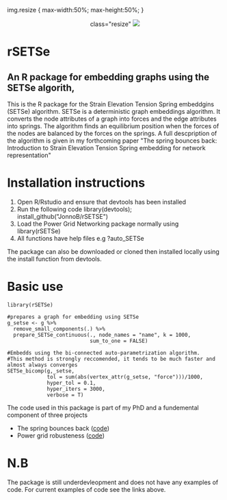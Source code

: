 
img.resize {
  max-width:50%;
  max-height:50%;
}

<p align="center">
  class="resize"
  <img src="https://github.com/JonnoB/rSETSe/blob/master/SETSe_logo.png" />
</p>


# rSETSe
## An R package for embedding graphs using the SETSe algorith,

This is the R package for the Strain Elevation Tension Spring embeddgins (SETSe) algorithm. SETSe is a deterministic graph embeddings algorithm. It converts the node attributes of a graph into forces and the edge attributes into springs. The algorithm finds an equilibrium position when the forces of the nodes are balanced by the forces on the springs. A full descpription of the algorithm is given in my forthcoming paper "The spring bounces back: Introduction to Strain Elevation Tension Spring embedding for network representation"

# Installation instructions

 1. Open R/Rstudio and ensure that devtools has been installed
 1. Run the following code library(devtools); install_github("JonnoB/rSETSE")
 1. Load the Power Grid Networking package normally using library(rSETSe)
 1. All functions have help files e.g ?auto_SETSe

The package can also be downloaded or cloned then installed locally using the install function from devtools.

# Basic use

```
library(rSETSe)

#prepares a graph for embedding using SETSe
g_setse <- g %>%
  remove_small_components(.) %>%
  prepare_SETSe_continuous(., node_names = "name", k = 1000,
                           sum_to_one = FALSE)
  
#Embedds using the bi-connected auto-parametrization algorithm.
#This method is strongly reccomended, it tends to be much faster and almost always converges
SETSe_bicomp(g,_setse,
             tol = sum(abs(vertex_attr(g_setse, "force")))/1000,
             hyper_tol = 0.1,
             hyper_iters = 3000,
             verbose = T)
```

The code used in this package is part of my PhD and a fundemental component of three projects

* The spring bounces back ([code](https://github.com/JonnoB/SETSe_assortativity_and_clusters))
* Power grid robusteness ([code](https://github.com/JonnoB/setse_and_network_robustness/edit/master/README.md))

# N.B

The package is still underdevleopment and does not have any examples of code. For current examples of code see the links above.
